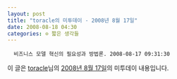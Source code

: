```yaml
---
layout: post
title: "toracle의 미투데이 - 2008년 8월 17일"
date: 2008-08-18 04:30
categories: ⊙ 짧은 생각들
---
```



    
      비즈니스 모델 혁신의 필요성과 방법론. 2008-08-17 09:31:30

    
    

이 글은 [toracle](http://me2day.net/toracle)님의 [2008년 8월 17일](http://me2day.net/toracle/2008/08/17#00:31:30)의 미투데이 내용입니다.


   
       
